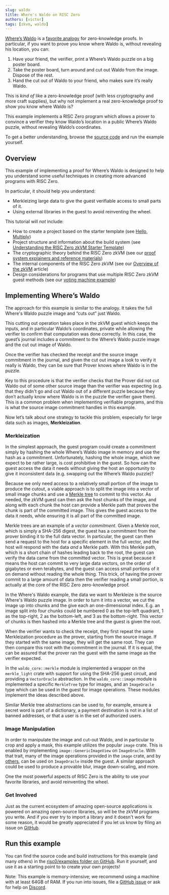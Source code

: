 ```yaml
---
slug: waldo
title: Where's Waldo on RISC Zero
authors: [victor]
tags: [zkvm, waldo]
---
```


[Where’s Waldo](https://en.wikipedia.org/wiki/Where%27s_Wally%3F) is a [favorite analogy](https://medium.com/swlh/a-zero-knowledge-proof-for-wheres-wally-930c21e55399) for zero-knowledge proofs.
In particular, if you want to prove you know where Waldo is, without revealing his location, you can:

1. Have your friend, the verifier, print a Where’s Waldo puzzle on a big poster board.
2. Take the poster board, turn around and cut out Waldo from the image. Dispose of the rest.
3. Hand the cut out of Waldo to your friend, who makes sure it’s really Waldo.

This is *kind of* like a zero-knowledge proof (with less cryptography and more craft supplies), but why not implement a real zero-knowledge proof to show you know where Waldo is?

This example implements a RISC Zero program which allows a prover to convince a verifier they know Waldo’s location in a public Where’s Waldo puzzle, without revealing Waldo’s coordinates.

To get a better understanding, browse the [source code](https://github.com/risc0/risc0/tree/main/examples/waldo) and run the example yourself. 

## Overview

This example of implementing a proof for Where’s Waldo is designed to help you understand some useful techniques in creating more advanced programs with RISC Zero.

In particular, it should help you understand:

- Merkleizing large data to give the guest verifiable access to small parts of it.
- Using external libraries in the guest to avoid reinventing the wheel.

This tutorial will *not* include:

- How to create a project based on the starter template (see [Hello, Multiply](https://www.risczero.com/docs/examples/hello_multiply))
- Project structure and information about the build system (see [Understanding the RISC Zero zkVM Starter Template](https://www.risczero.com/docs/examples/understanding_template))
- The cryptographic theory behind the RISC Zero zkVM (see our [proof system explainers and reference materials](https://www.risczero.com/docs/explainers))
- The internal components of the RISC Zero zkVM (see our [Overview of the zkVM](https://www.risczero.com/docs/explainers/zkvm) article)
- Design considerations for programs that use multiple RISC Zero zkVM guest methods (see our [voting machine example](https://github.com/risc0/risc0-rust-examples/tree/main/voting-machine))

## Implementing Where’s Waldo

The approach for this example is similar to the analogy. It takes the full Where's Waldo puzzle image and “cuts out” just Waldo.

This cutting out operation takes place in the zkVM guest which keeps the inputs, and in particular Waldo’s coordinates, private while allowing the verifier to confirm that computation was done correctly.
In this case, the guest’s journal includes a commitment to the Where’s Waldo puzzle image and the cut out image of Waldo.

Once the verifier has checked the receipt and the source image commitment in the journal, and given the cut out image a look to verify it really is Waldo, they can be sure that Prover knows where Waldo is in the puzzle.

Key to this procedure is that the verifier checks that the Prover did not cut Waldo out of some other source image than the verifier was expecting
(e.g. that they didn't go and cut Waldo out of a different puzzle because they don’t actually know where Waldo is in the puzzle the verifier gave them).
This is a common problem when implementing verifiable programs, and this is what the source image commitment handles in this example.

Now let’s talk about one strategy to tackle this problem, especially for large data such as images, **Merkleization**.

### Merkleization

In the simplest approach, the guest program could create a commitment simply by hashing the whole Where’s Waldo image in memory and use the hash as a commitment.
Unfortunately, hashing the whole image, which we expect to be rather large, is cost prohibitive in the guest.
So how can the guest access the data it needs without giving the host an opportunity to give it inconsistent data (e.g. swapping out the Where’s Waldo puzzle)?

Because we only need access to a relatively small portion of the image to produce the cutout, a viable approach is to split the image into a vector of small image chunks and use a [Merkle tree](https://en.wikipedia.org/wiki/Merkle_tree) to commit to this vector.
As needed, the zkVM guest can then ask the host chunks of the image, and along with each chunk the host can provide a Merkle path that proves the chunk is part of the committed image.
This gives the guest access to the data it needs, while ensuring it is all part of the committed image.

Merkle trees are an example of a _vector commitment_.
Given a Merkle root, which is simply a SHA-256 digest, the guest has a commitment from the prover binding it to the full data vector.
In particular, the guest can then send a request to the host for a specific element in the full vector, and the host will respond with the data _and_ a Merkle path.
With this Merkle path, which is a short chain of hashes leading back to the root, the guest can verify the data came from the committed vector.
This is great because it means the host can commit to very large data vectors, on the order of gigabytes or even terabytes, and the guest can access small portions of it on demand without reading the whole thing.
This trick, of having the prover commit to a large amount of data then the verifier reading a small portion, is actually at the core of the RISC Zero zero-knowledge proof.

In the Where's Waldo example, the data we want to Merkleize is the source Where's Waldo puzzle image.
In order to turn it into a vector, we cut the image up into chunks and the give each an one-dimensional index.
E.g. an image split into four chunks could be numbered 0 as the top-left quadrant, 1 as the top-right, 2 as the bottom-left, and 3 as the bottom-right.
This vector of chunks is then hashed into a Merkle tree and the guest is given the root.

When the verifier wants to check the receipt, they first repeat the same Merkleization procedure as the prover, starting from the source image.
If they started with the same image, they will get the same root.
They can then compare this root with the commitment in the journal.
If it is equal, the can be assured that the prover ran the guest with the same image as the verifier expected.

In the `waldo_core::merkle` module is implemented a wrapper on the `merkle_light` crate with support for using the SHA-256 guest circuit, and providing a `VectorOracle` abstraction.
In the `waldo_core::image` module is implemented a specific `MerkleTree` type for images, and an `ImageOracle` type which can be used in the guest for image operations.
These modules implement the ideas described above.

Similar Merkle tree abstractions can be used to, for example, ensure a secret word is part of a dictionary, a payment destination is not in a list of banned addresses, or that a user is in the set of authorized users.

### Image Manipulation

In order to manipulate the image and cut-out Waldo, and in particular to crop and apply a mask, this example utilizes the popular `image` crate.
This is enabled by implementing `image::GenericImageView` on `ImageOracle`.
With that trait, many of the image operations provided in the `image` crate, and by [others](https://docs.rs/imageproc/latest/imageproc/), can be used on `ImageOracle` inside the guest.
A similar approach could be used to produce a provable blur, image down-scaling, and more.

One the most powerful aspects of RISC Zero is the ability to use your favorite libraries, and avoid reinventing the wheel.

### Get Involved

Just as the current ecosystem of amazing open-source applications is powered on amazing open-source libraries, so will be the zkVM programs you write.
And if you ever try to import a library and it doesn't work for some reason, it would be greatly appreciated if you let us know by filing an issue on [GitHub](https://github.com/risc0/risc0).

## Run this example

You can find the source code and build instructions for this example (and many others) in the [risc0/examples folder on GitHub](https://github.com/risc0/risc0/tree/main/examples). Run it yourself, and use it as a starting point to to create your own projects! 

Note: This example is memory-intensive; we recommend using a machine with at least 64GB of RAM.
If you run into issues, file a [GitHub issue](https://github.com/risc0/risc0/issues) or ask for help on [Discord](https://discord.gg/risczero). 
